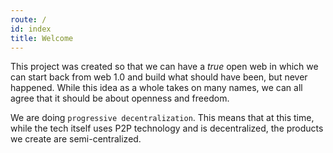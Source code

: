```yaml
---
route: /
id: index
title: Welcome
---
```


This project was created so that we can have a *true* open web in which we can start back from web 1.0 and build what should have been, but never happened. While this idea as a whole takes on many names, we can all agree that it should be about openness and freedom.

We are doing `progressive decentralization`. This means that at this time, while the tech itself uses P2P technology and is decentralized, the products we create are semi-centralized.
